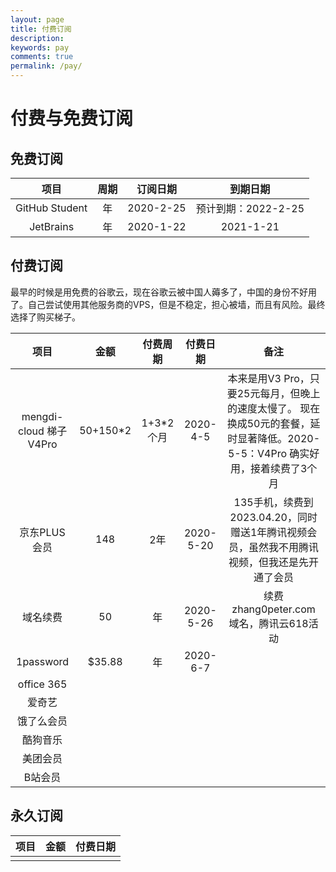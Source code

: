 ```yaml
---
layout: page
title: 付费订阅
description: 
keywords: pay
comments: true
permalink: /pay/
---
```


# 付费与免费订阅

## 免费订阅

|      项目      | 周期  | 订阅日期  |      到期日期       |
| :------------: | :---: | :-------: | :-----------------: |
| GitHub Student |  年   | 2020-2-25 | 预计到期：2022-2-25 |
|   JetBrains    |  年   | 2020-1-22 |      2021-1-21      |


## 付费订阅


最早的时候是用免费的谷歌云，现在谷歌云被中国人薅多了，中国的身份不好用了。自己尝试使用其他服务商的VPS，但是不稳定，担心被墙，而且有风险。最终选择了购买梯子。

|          项目           |  金额  | 付费周期 | 付费日期  |                                                              备注                                                              |
| :---------------------: | :----: | :------: | :-------: | :----------------------------------------------------------------------------------------------------------------------------: |
| mengdi-cloud 梯子 V4Pro | 50+150*2 |  1+3*2个月   | 2020-4-5  | 本来是用V3 Pro，只要25元每月，但晚上的速度太慢了。 现在换成50元的套餐，延时显著降低。2020-5-5：V4Pro 确实好用，接着续费了3个月 |
|      京东PLUS会员       |  148   |   2年    | 2020-5-20 |                  135手机，续费到2023.04.20，同时赠送1年腾讯视频会员，虽然我不用腾讯视频，但我还是先开通了会员                  |
|        域名续费         |   50   |    年    | 2020-5-26 |                                            续费 zhang0peter.com 域名，腾讯云618活动                                            |
|        1password        |  $35.88      |  年        |    2020-6-7       |                                                                                                                                |
|       office 365        |        |          |           |                                                                                                                                |
|         爱奇艺          |        |          |           |                                                                                                                                |
|       饿了么会员        |        |          |           |                                                                                                                                |
|        酷狗音乐         |        |          |           |                                                                                                                                |
|        美团会员         |        |          |           |                                                                                                                                |
|         B站会员         |        |          |           |                                                                                                                                |


## 永久订阅

| 项目  | 金额  | 付费日期 |
| :---: | :---: | :------: |
|       |       |          |



